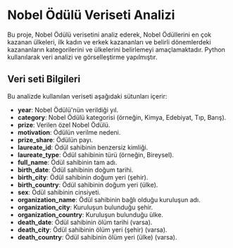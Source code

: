 # Nobel Ödülü Veriseti Analizi

Bu proje, Nobel Ödülü verisetini analiz ederek, Nobel Ödüllerini en çok kazanan ülkeleri, ilk kadın ve erkek kazananları ve belirli dönemlerdeki kazananların kategorilerini ve ülkelerini belirlemeyi amaçlamaktadır. Python kullanılarak veri analizi ve görselleştirme yapılmıştır.

## Veri seti Bilgileri

Bu analizde kullanılan veriseti aşağıdaki sütunları içerir:

- **year**: Nobel Ödülü'nün verildiği yıl.
- **category**: Nobel Ödülü kategorisi (örneğin, Kimya, Edebiyat, Tıp, Barış).
- **prize**: Verilen özel Nobel Ödülü.
- **motivation**: Ödülün verilme nedeni.
- **prize_share**: Ödülün payı.
- **laureate_id**: Ödül sahibinin benzersiz kimliği.
- **laureate_type**: Ödül sahibinin türü (örneğin, Bireysel).
- **full_name**: Ödül sahibinin tam adı.
- **birth_date**: Ödül sahibinin doğum tarihi.
- **birth_city**: Ödül sahibinin doğum yeri (şehir).
- **birth_country**: Ödül sahibinin doğum yeri (ülke).
- **sex**: Ödül sahibinin cinsiyeti.
- **organization_name**: Ödül sahibinin bağlı olduğu kuruluşun adı.
- **organization_city**: Kuruluşun bulunduğu şehir.
- **organization_country**: Kuruluşun bulunduğu ülke.
- **death_date**: Ödül sahibinin ölüm tarihi (varsa).
- **death_city**: Ödül sahibinin ölüm yeri (şehir) (varsa).
- **death_country**: Ödül sahibinin ölüm yeri (ülke) (varsa).


